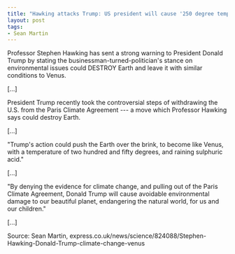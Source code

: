 ```yaml
---
title: "Hawking attacks Trump: US president will cause '250 degree temperatures --- like VENUS'"
layout: post
tags:
- Sean Martin
---
```


Professor Stephen Hawking has sent a strong warning to President Donald Trump by stating the businessman-turned-politician's stance on environmental issues could DESTROY Earth and leave it with similar conditions to Venus.

\[...\]

President Trump recently took the controversial steps of withdrawing the U.S. from the Paris Climate Agreement --- a move which Professor Hawking says could destroy Earth.

\[...\]

"Trump's action could push the Earth over the brink, to become like Venus, with a temperature of two hundred and fifty degrees, and raining sulphuric acid."

\[...\]

"By denying the evidence for climate change, and pulling out of the Paris Climate Agreement, Donald Trump will cause avoidable environmental damage to our beautiful planet, endangering the natural world, for us and our children."

\[...\]

Source: Sean Martin, express.co.uk/news/science/824088/Stephen-Hawking-Donald-Trump-climate-change-venus
